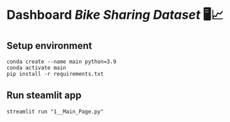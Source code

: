 # Dashboard *Bike Sharing Dataset* 🖥️📈

## Setup environment
```
conda create --name main python=3.9
conda activate main
pip install -r requirements.txt
```

## Run steamlit app
```
streamlit run "1__Main_Page.py"
```
